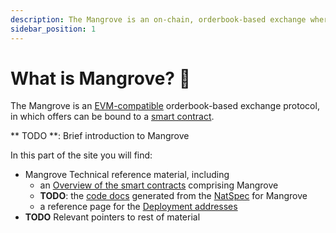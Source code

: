 ```yaml
---
description: The Mangrove is an on-chain, orderbook-based exchange where offers are code.
sidebar_position: 1
---
```



# What is Mangrove? 🌴

The Mangrove is an [EVM-compatible](https://ethereum.org/en/developers/docs/scaling/sidechains/#evm-compatibility) orderbook-based exchange protocol, in which offers can be bound to a [smart contract](https://ethereum.org/en/smart-contracts/).

** TODO **: Brief introduction to Mangrove



In this part of the site you will find:

* Mangrove Technical reference material, including 
    * an [Overview of the smart contracts](./technical-references/overview.md) comprising Mangrove
    *  **TODO**: the [code docs](./technical-references/api-docs.md) generated from the [NatSpec](https://docs.soliditylang.org/en/v0.8.17/natspec-format.html) for Mangrove
    * a reference page for the [Deployment addresses](./technical-references/contract-addresses.md)
* **TODO** Relevant pointers to rest of material

